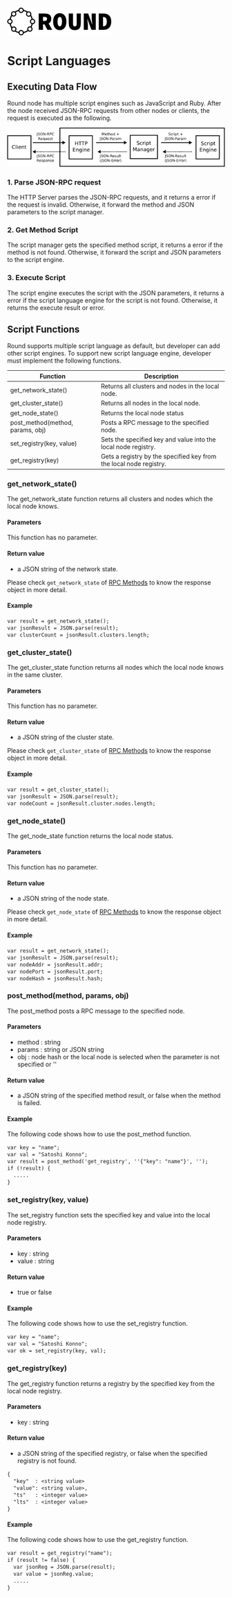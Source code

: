 ![round_logo](../img/round_logo.png)

# Script Languages

## Executing Data Flow

Round node has multiple script engines such as JavaScript and Ruby. After the node received JSON-RPC requests from other nodes or clients, the request is executed as the following.

![Round Script Flow](img/round_script_flow.png)

### 1. Parse JSON-RPC request

The HTTP Server parses the JSON-RPC requests, and it returns a error if the request is invalid. Otherwise, it forward the method and JSON parameters to the script manager.

### 2. Get Method Script

The script manager gets the specified method script, it returns a error if the method is not found. Otherwise, it forward the script and JSON parameters to the script engine.

### 3. Execute Script

The script engine executes the script with the JSON parameters, it returns a error if the script language engine for the script is not found. Otherwise, it returns the execute result or error.

## Script Functions

Round supports multiple script language as default, but developer can add other script engines. To support new script language engine, developer must implement the following functions.

| Function | Description |
| --- | --- |
| get_network_state() | Returns all clusters and nodes in the local node. |
| get_cluster_state() | Returns all nodes in the local node. |
| get_node_state()  |Returns the local node status |
| post_method(method, params, obj) | Posts a RPC message to the specified node. |
| set_registry(key, value) | Sets the specified key and value into the local node registry. |
| get_registry(key) | Gets a registry by the specified key from the local node registry. |

### get_network_state()

The get_network_state function returns all clusters and nodes which the local node knows.

#### Parameters

This function has no parameter.

#### Return value

- a JSON string of the network state.

Please check `get_network_state` of [RPC Methods](round_rpc_methods.md) to know the response object in more detail.

#### Example

```
var result = get_network_state();
var jsonResult = JSON.parse(result);
var clusterCount = jsonResult.clusters.length;
```

### get_cluster_state()

The get_cluster_state function returns all nodes which the local node knows in the same cluster.

#### Parameters

This function has no parameter.

#### Return value

- a JSON string of the cluster state.

Please check `get_cluster_state` of [RPC Methods](round_rpc_methods.md) to know the response object in more detail.

#### Example

```
var result = get_cluster_state();
var jsonResult = JSON.parse(result);
var nodeCount = jsonResult.cluster.nodes.length;
```

### get_node_state()

The get_node_state function returns the local node status.

#### Parameters

This function has no parameter.

#### Return value

- a JSON string of the node state.

Please check `get_node_state` of [RPC Methods](round_rpc_methods.md) to know the response object in more detail.

#### Example

```
var result = get_network_state();
var jsonResult = JSON.parse(result);
var nodeAddr = jsonResult.addr;
var nodePort = jsonResult.port;
var nodeHash = jsonResult.hash;
```

### post_method(method, params, obj)

The post_method posts a RPC message to the specified node.

#### Parameters

- method : string
- params : string or JSON string
- obj : node hash or the local node is selected when the parameter is not specified or ''

#### Return value

- a JSON string of the specified method result, or false when the method is failed.

#### Example

The following code shows how to use the post_method function.

```
var key = "name";
var val = "Satoshi Konno";
var result = post_method('get_registry', ''{"key": "name"}', '');
if (!result) {
  .....
}
```

### set_registry(key, value)

The set_registry function sets the specified key and value into the local node registry.

#### Parameters

- key : string
- value : string

#### Return value

- true or false

#### Example

The following code shows how to use the set_registry function.

```
var key = "name";
var val = "Satoshi Konno";
var ok = set_registry(key, val);
```

### get_registry(key)

The get_registry function returns a registry by the specified key from the local node registry.

#### Parameters

- key : string

#### Return value

- a JSON string of the specified registry, or false when the specified registry is not found.

```
{
  "key"  : <string value>
  "value": <string value>,
  "ts"   : <integer value>
  "lts"  : <integer value>
}
```

#### Example

The following code shows how to use the get_registry function.

```
var result = get_registry("name");
if (result != false) {
  var jsonReg = JSON.parse(result);
  var value = jsonReg.value;
  .....
}
```
